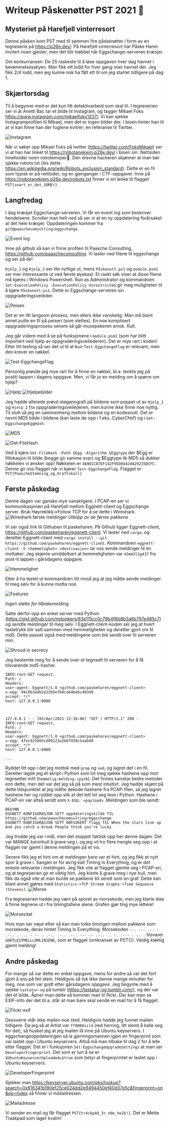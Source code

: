 # Writeup Påskenøtter PST 2021 🐣
## Mysteriet på Harefjell vinterresort
Denne påsken kom PST med til sammen fire påskenøtter i form av en tegneserie på https://p26e.dev/. På Harefjell vinterresort har Påske Haren invitert noen gjester, men det blir trøbbel når Eggschange-serveren kræsjer.

Om konkurransen: De 25 raskeste til å løse oppgaven hver dag havnet i berømmelsesskyen. Man fikk ett lodd for hver gang man havnet der. Jeg fikk 2/4 lodd, men jeg kunne nok ha fått ett til om jeg startet tidligere på dag 1.


## Skjærtorsdag
Til å begynne med er det kun litt detektivarbeid som skal til. I tegneserien ser vi at Anetti Bac tar et bilde til Instagram, og tagger Mikael Foks https://www.instagram.com/mikaelfoks1337/. Vi kan sjekke Instagramprofilen til Mikael, men det er ingen bilder der. I bioen hinter han til at vi kan finne han der fuglene kvitrer; en referanse til Twitter. 

![Instagram](mikael.PNG)

Når vi søker opp Mikael Foks på twitter (https://twitter.com/FoksMikael) ser vi at han har linket til https://robotanekjem.p26e.dev/ i bioen sin. Nettsiden inneholder noen robotemojier🤖. Den drevne hackeren skjønner at man bør sjekke robots.txt (les dette https://en.wikipedia.org/wiki/Robots_exclusion_standard). Dette er en fil som typisk er på nettsider, og en gjenganger i CTF-oppgaver. Inne på https://robotanekjem.p26e.dev/robots.txt finner vi en lenke til flagget `PST{snart_er_det_SOMEr}`. 


## Langfredag
I dag kræsjet Eggschange-serveren. Vi får en event log som beskriver hendelsene. Scroller man helt ned så ser vi at en ny oppdatering forårsaket at det hele kræsjet. Oppdateringen kommer fra `git@paaschecomsulting/eggschange`.

![Event log](eventlog.PNG)

Inne på github så kan vi finne profilen til Paasche Consulting, https://github.com/paaschecomsulting. Vi laster ned filene til eggschange og ser på de!

`Hjelp_1` og `Hjelp_2` ser lite nyttige ut, mens `Påskenott.ps1` og `module.psm1` ser mer interessante ut ved første øyekast. Et raskt søk viser at disse filene må kjøres i Windows Powershell. Run as Administrator og kommandoen `Set-ExecutionPolicy -ExecutionPolicy Unrestricted` gir meg muligheten til å kjøre `Påskenott.ps1`. Dette er Eggschange-serveren sin oppgraderingsveileder. 

![Peisen](peis.PNG)

Det er en litt langsom prosess, men ellers ikke vanskelig. Man må blant annet putte en fil på peisen (som slettes). 
En noe komplisert oppgraderingsprosess senere så går musepekeren amok. Kult. 

Jeg går videre med å se på funksjonene i `module.psm1` (som har blitt importert ved hjelp av oppgraderingsveilederen). Det er mye rart i koden! Etter litt testing så ser det ut til at kun `Test-EggchangeFlag` er relevant, men den krever en nøkkel.

![Test-EggchangeFlag](testflag.PNG)

 Personlig prøvde jeg mye rart for å finne en nøkkel, bl.a. tenkte jeg på postit-lappen i dagens oppgave. Men, vi får jo en melding om å spørre om hjelp?

![Hjelp](hjelp.PNG)
![Hjelpebilder](hjelpebilder.PNG)

 Jeg hadde allerede prøvd steganografi på bildene som poppet ut av `Hjelp_1` og `Hjelp_2` fra oppgraderingsveilederen, men kunne ikke finne noe nyttig. Til slutt så jeg en sammenheng mellom bildene og en kodesnutt. Det er nevnt MD5 både i bildene (kan laste de opp i f.eks. CyberChef) og i `Get-EggschangeEggHash`. 

![MD5](md5.PNG)

![Get-FileHash](gethash.PNG)

Ved å kjøre `Get-FileHash -Path $Egg -Algorithm $Eggtype` der $Egg er fillokasjon til bilde (begge gir samme svar) og $Eggtype lik MD5 så dukker nøkkelen vi ønsker opp! Nøkkelen er `4A981C87EF142F95D04424A29235DCFC`. Denne gir oss flagget når vi kjører `Test-EggchangeFlag`. Flagget er `PST{PaascheStemning_og_Kraftskall}`


## Første påskedag
Denne dagen var ganske mye vanskligere. I PCAP-en ser vi kommunikasjonen på Harefjell mellom Eggnett-client og Eggschange server. Bruk Høyreklikk->Follow TCP for å se dette i Wireshark.
![Wireshark første meldinger](wireshark.PNG) 
*Utklipp av de første pakkene*

Vi ser også link til Githuben til paskeharen. På Github ligger Eggnett-client, https://github.com/paskeharen/eggnett-client. Vi laster ned `cargo`, og deretter Eggnett-client med `cargo install --git https://github.com/paskeharen/eggnett-client`. Kommandoen `eggnett-client -h <hemmelighet> <destinasjon>` lar oss sende meldinger til en mottaker. Jeg skjønte umiddelbart at hemmeligheten var `43mm3l1g437` fra post-it lappen i gårsdagens oppgave.

![Hemmelighet](hemmelighet.PNG)

 Etter å ha testet ut kommandoen litt innså jeg at jeg måtte sende meldinger til meg selv for å kunne motta noe. 
 
 ![Features](features.PNG)
 
*Ingen støtte for tilbakemelding*
 
 
 Satte derfor opp en enkel server med Python (https://gist.github.com/mdonkers/63e115cc0c79b4f6b8b3a6b797e485c7) og sendte meldinger til meg selv. I Eggnett-client-koden ser jeg at hvert tastetrykk blir satt sammen med hemmeligheten og deretter gjort om til md5. Dette passet også med meldingene som ble sendt over til serveren min. 
 
  ![Shroud in secrecy](secrecy.PNG)

 
Jeg bestemte meg for å sende over et tegnsett til serveren for å få tilsvarende md5-hasher. 
```
INFO:root:GET request,
Path: /
Headers:
user-agent: Eggnett/1.0 <github.com/paskeharen/eggnett-client>
x-egg: 94cbb3a4b2e22b5ef84ca64be6c40349
accept: */*
host: 127.0.0.1:8080



127.0.0.1 - - [03/Apr/2021 12:16:06] "GET / HTTP/1.1" 200 -
INFO:root:GET request,
Path: /
Headers:
user-agent: Eggnett/1.0 <github.com/paskeharen/eggnett-client>
x-egg: 4fec921603cd09123a2b87439c5aab49
accept: */*
host: 127.0.0.1:8080

...
```
Ryddet litt opp i det jeg mottok med `grep` og `sed`, og lagret det i en fil. Deretter lagde jeg et skript i Python som lot meg sjekke hashene opp mot tegnsettet mitt (`hemmelig-melding.ipynb`). Det finnes kanskje bedre metoder enn dette, men det var det jeg så på som mest intuitivt. Jeg hadde skjønt på dette tidspunktet at jeg måtte dekode hashene fra PCAP-filen, så jeg lagret hashene her og ryddet opp slik at det lett lot seg lese i Python. Hashene i PCAP-en var altså sendt som `X-EGG: <payload>`. Meldingen som ble sendt: 
```
BEGYNN
EGGNETT KONFIGURASJON SETT oppdateringskilde TIL https://github.com/paaschecomsulting/eggschange
EGGNETT KONFIGURASJON SETT OBFUSKERT flagg TIL When the stars line up And you catch a break People think you're lucky
``` 
Jeg trodde jeg var i mål, men det stoppet faktisk opp her denne dagen. Det var MANGE kaninhull å grave seg i, og jeg vil tro flere hengte seg opp i at flagget var gjemt i denne meldingen på et vis. 

Senere fikk jeg et hint om at meldingen bare var et hint, og jeg fikk et nytt spor å grave i. Sangen er for øvrig kalt Timing Is Everything, og er det eneste relevante i meldingen. Jeg fikk vite at flagget gjemte seg i PCAP-en, og at tegneserien gir et viktig hint. Jeg klarte å grave meg i nye hull, men fikk da også vite at man burde se pakkene bli sendt som en graf. Dette kan blant annet gjøres med `Statistics->TCP Stream Graphs->Time Sequence (Stevens)`.
![Morse](morse.PNG)

Fra tegneserien hadde jeg vært på sporet av morsekode, men jeg klarte ikke å finne tegnene ut i fra timingtallene alene. Grafen gjør ting mye lettere! 

![Morsesitat](inspectormorse.PNG)

Hvis man ser nøye etter så kan man tolke timingen mellom pakkene som morsekode, derav hintet Timing Is Everything. Morsekoden `--. --- -.. - .-.. . ... - -- . .-.. .-.. .-.. --- -- .-.. .. -. .--- . -. .` tilsvarer `GODTLESTMELLLOMLINJENE`, som er flagget (omkranset av PST{}). Veldig kløktig gjemt melding!


## Andre påskedag
For mange så var dette en enkel oppgave, mens for andre så var det fort gjort å snu på feil stein. Heldigvis så tok ikke denne mange minutter for meg, noe som var godt etter gårsdagens oppgave. Jeg begynte med å sjekke `tastatur-og` på tumblr (https://tastatur-og.tumblr.com/), og der var det et bilde.  Åpner man dette så kommer man til flickr. Der kan man se EXIF-info der det bl.a. står at man bare skal sende en mail for å få flagget. 

![Flickr exif](exif.PNG)

Dessverre står ikke mailen noe sted. Heldigvis hadde jeg funnet mailen tidligere. Da jeg så at Artist var `ff0000sild` (red herring, litt slemt å kalle seg for det), så husket jeg at jeg mailen lå inne på Ubuntu keyservers. I eggschangeoppdateringen så la gjerningsmannen igjen en fingerprint som var lastet opp i Ubuntu keyservers. Altså må man tilbake til dag 2 for å lete etter flagget. Det er i funksjonen `Set-EggschangeUpgradeSettings` at man ser `DeveloperFingerprint`. Det som er lurt å se er `$UbuntuKeyserverUploaded=$true` som betyr at fingerprintet er lastet opp i Ubuntu keyservers.

![DeveloperFingerprint](fingerprint.PNG)

 Sjekker man https://keyserver.ubuntu.com/pks/lookup?search=0x616341b190ef25ce024dd2e9494450ef40d37e5c&fingerprint=on&op=index så finner vi mailadressen. 
 
 ![Mailadresse](mail.PNG)
 
Vi sender en mail og får flagget `PST{tr4ckp4d_3r_n0e_he2k!}`. Det er Mette Traakpad som lager kvalm!

